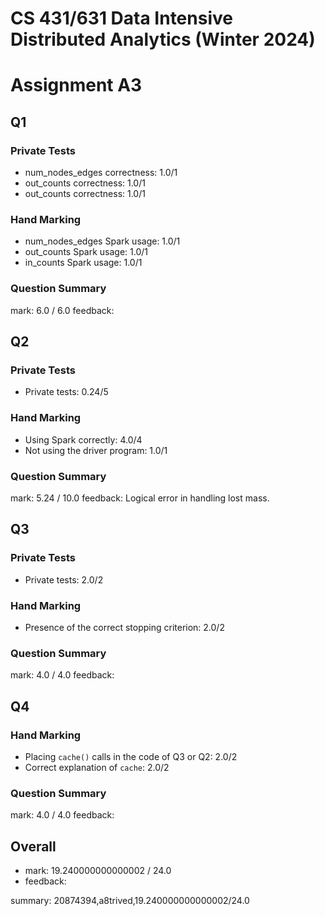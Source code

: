 # CS 431/631 Data Intensive Distributed Analytics (Winter 2024)
# Assignment A3


## Q1 ##

### Private Tests
* num_nodes_edges correctness:   1.0/1
* out_counts correctness:   1.0/1
* out_counts correctness:   1.0/1

### Hand Marking
* num_nodes_edges Spark usage:   1.0/1
* out_counts Spark usage:   1.0/1
* in_counts Spark usage:   1.0/1

### Question Summary
mark: 6.0 / 6.0
feedback: 

## Q2 ##

### Private Tests
* Private tests:   0.24/5

### Hand Marking
* Using Spark correctly:   4.0/4
* Not using the driver program:   1.0/1

### Question Summary
mark: 5.24 / 10.0
feedback: Logical error in handling lost mass.

## Q3 ##

### Private Tests
* Private tests:   2.0/2

### Hand Marking
* Presence of the correct stopping criterion:   2.0/2

### Question Summary
mark: 4.0 / 4.0
feedback: 

## Q4 ##

### Hand Marking
* Placing `cache()` calls in the code of Q3 or Q2:   2.0/2
* Correct explanation of `cache`:   2.0/2

### Question Summary
mark: 4.0 / 4.0
feedback: 

## Overall
* mark: 19.240000000000002 / 24.0
* feedback: 

summary: 20874394,a8trived,19.240000000000002/24.0